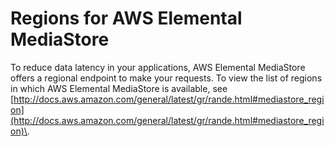 # Regions for AWS Elemental MediaStore<a name="what-is-regions"></a>

To reduce data latency in your applications, AWS Elemental MediaStore offers a regional endpoint to make your requests\. To view the list of regions in which AWS Elemental MediaStore is available, see [http://docs.aws.amazon.com/general/latest/gr/rande.html#mediastore_region](http://docs.aws.amazon.com/general/latest/gr/rande.html#mediastore_region)\.